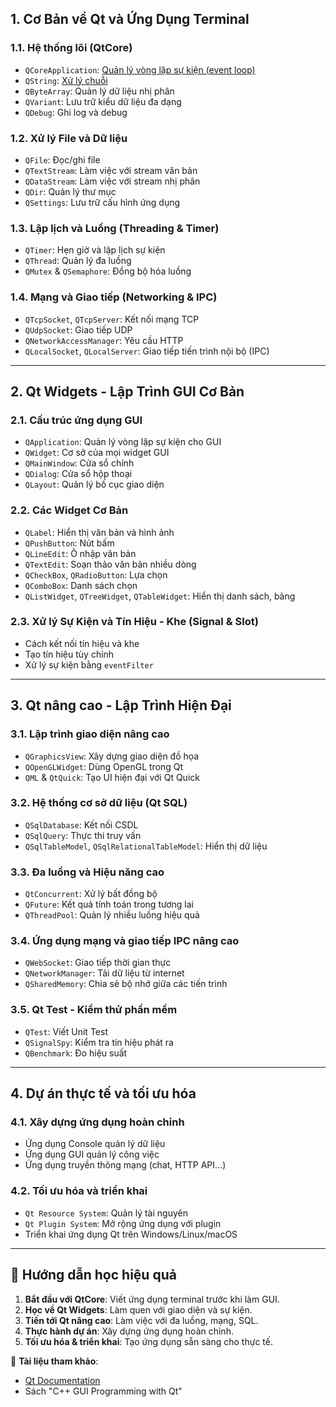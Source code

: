 ## 1. **Cơ Bản về Qt và Ứng Dụng Terminal**
### 1.1. **Hệ thống lõi (QtCore)**
- `QCoreApplication`: [Quản lý vòng lặp sự kiện (event loop)](./_0003_QCoreApplication.md)
- `QString`: [Xử lý chuỗi](./_0004_Qstring.md)
- `QByteArray`: Quản lý dữ liệu nhị phân
- `QVariant`: Lưu trữ kiểu dữ liệu đa dạng
- `QDebug`: Ghi log và debug

### 1.2. **Xử lý File và Dữ liệu**
- `QFile`: Đọc/ghi file
- `QTextStream`: Làm việc với stream văn bản
- `QDataStream`: Làm việc với stream nhị phân
- `QDir`: Quản lý thư mục
- `QSettings`: Lưu trữ cấu hình ứng dụng

### 1.3. **Lập lịch và Luồng (Threading & Timer)**
- `QTimer`: Hẹn giờ và lập lịch sự kiện
- `QThread`: Quản lý đa luồng
- `QMutex` & `QSemaphore`: Đồng bộ hóa luồng

### 1.4. **Mạng và Giao tiếp (Networking & IPC)**
- `QTcpSocket`, `QTcpServer`: Kết nối mạng TCP
- `QUdpSocket`: Giao tiếp UDP
- `QNetworkAccessManager`: Yêu cầu HTTP
- `QLocalSocket`, `QLocalServer`: Giao tiếp tiến trình nội bộ (IPC)

---

## 2. **Qt Widgets - Lập Trình GUI Cơ Bản**
### 2.1. **Cấu trúc ứng dụng GUI**
- `QApplication`: Quản lý vòng lặp sự kiện cho GUI
- `QWidget`: Cơ sở của mọi widget GUI
- `QMainWindow`: Cửa sổ chính
- `QDialog`: Cửa sổ hộp thoại
- `QLayout`: Quản lý bố cục giao diện

### 2.2. **Các Widget Cơ Bản**
- `QLabel`: Hiển thị văn bản và hình ảnh
- `QPushButton`: Nút bấm
- `QLineEdit`: Ô nhập văn bản
- `QTextEdit`: Soạn thảo văn bản nhiều dòng
- `QCheckBox`, `QRadioButton`: Lựa chọn
- `QComboBox`: Danh sách chọn
- `QListWidget`, `QTreeWidget`, `QTableWidget`: Hiển thị danh sách, bảng

### 2.3. **Xử lý Sự Kiện và Tín Hiệu - Khe (Signal & Slot)**
- Cách kết nối tín hiệu và khe
- Tạo tín hiệu tùy chỉnh
- Xử lý sự kiện bằng `eventFilter`

---

## 3. **Qt nâng cao - Lập Trình Hiện Đại**
### 3.1. **Lập trình giao diện nâng cao**
- `QGraphicsView`: Xây dựng giao diện đồ họa
- `QOpenGLWidget`: Dùng OpenGL trong Qt
- `QML` & `QtQuick`: Tạo UI hiện đại với Qt Quick

### 3.2. **Hệ thống cơ sở dữ liệu (Qt SQL)**
- `QSqlDatabase`: Kết nối CSDL
- `QSqlQuery`: Thực thi truy vấn
- `QSqlTableModel`, `QSqlRelationalTableModel`: Hiển thị dữ liệu

### 3.3. **Đa luồng và Hiệu năng cao**
- `QtConcurrent`: Xử lý bất đồng bộ
- `QFuture`: Kết quả tính toán trong tương lai
- `QThreadPool`: Quản lý nhiều luồng hiệu quả

### 3.4. **Ứng dụng mạng và giao tiếp IPC nâng cao**
- `QWebSocket`: Giao tiếp thời gian thực
- `QNetworkManager`: Tải dữ liệu từ internet
- `QSharedMemory`: Chia sẻ bộ nhớ giữa các tiến trình

### 3.5. **Qt Test - Kiểm thử phần mềm**
- `QTest`: Viết Unit Test
- `QSignalSpy`: Kiểm tra tín hiệu phát ra
- `QBenchmark`: Đo hiệu suất

---

## 4. **Dự án thực tế và tối ưu hóa**
### 4.1. **Xây dựng ứng dụng hoàn chỉnh**
- Ứng dụng Console quản lý dữ liệu
- Ứng dụng GUI quản lý công việc
- Ứng dụng truyền thông mạng (chat, HTTP API…)

### 4.2. **Tối ưu hóa và triển khai**
- `Qt Resource System`: Quản lý tài nguyên
- `Qt Plugin System`: Mở rộng ứng dụng với plugin
- Triển khai ứng dụng Qt trên Windows/Linux/macOS

---
## 🎯 **Hướng dẫn học hiệu quả**
1. **Bắt đầu với QtCore**: Viết ứng dụng terminal trước khi làm GUI.
2. **Học về Qt Widgets**: Làm quen với giao diện và sự kiện.
3. **Tiến tới Qt nâng cao**: Làm việc với đa luồng, mạng, SQL.
4. **Thực hành dự án**: Xây dựng ứng dụng hoàn chỉnh.
5. **Tối ưu hóa & triển khai**: Tạo ứng dụng sẵn sàng cho thực tế.

📌 **Tài liệu tham khảo**:
- [Qt Documentation](https://doc.qt.io/)
- Sách "C++ GUI Programming with Qt"

